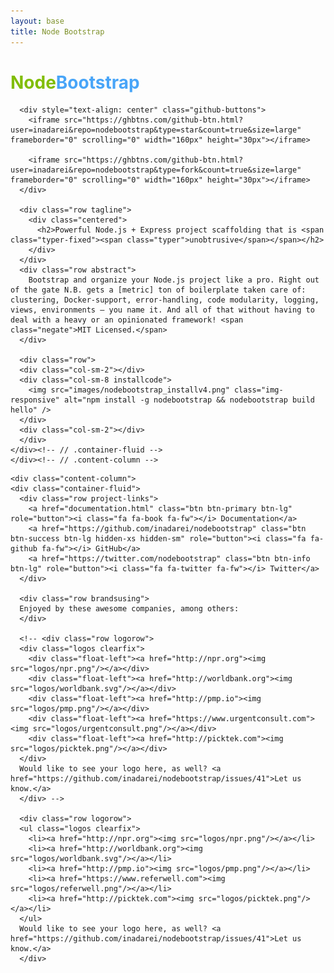 ```yaml
---
layout: base
title: Node Bootstrap
---
```



  <body id="homepage">
  <div class="top-part">
    <div class="content-column">
    <div class="container-fluid">
      <div class="row">
        <h1><span style="color: #80BD01">Node</span><span style="color: #48A5F8">Bootstrap</span></h1>
      </div>
      
      <div style="text-align: center" class="github-buttons">
        <iframe src="https://ghbtns.com/github-btn.html?user=inadarei&repo=nodebootstrap&type=star&count=true&size=large" frameborder="0" scrolling="0" width="160px" height="30px"></iframe>
        
        <iframe src="https://ghbtns.com/github-btn.html?user=inadarei&repo=nodebootstrap&type=fork&count=true&size=large" frameborder="0" scrolling="0" width="160px" height="30px"></iframe>
      </div>
      
      <div class="row tagline">
        <div class="centered">
          <h2>Powerful Node.js + Express project scaffolding that is <span class="typer-fixed"><span class="typer">unobtrusive</span></span></h2>
        </div>
      </div>
      <div class="row abstract">
        Bootstrap and organize your Node.js project like a pro. Right out of the gate N.B. gets a [metric] ton of boilerplate taken care of: clustering, Docker-support, error-handling, code modularity, logging, views, environments – you name it. And all of that without having to deal with a heavy or an opinionated framework! <span class="negate">MIT Licensed.</span>
      </div>
      
      <div class="row">
      <div class="col-sm-2"></div>
      <div class="col-sm-8 installcode">
        <img src="images/nodebootstrap_installv4.png" class="img-responsive" alt="npm install -g nodebootstrap && nodebootstrap build hello" />
      </div>
      <div class="col-sm-2"></div>
      </div>
    </div><!-- // .container-fluid -->
    </div><!-- // .content-column -->
  </div><!-- // .top-part -->
      
    <div class="content-column">
    <div class="container-fluid">
      <div class="row project-links">
        <a href="documentation.html" class="btn btn-primary btn-lg" role="button"><i class="fa fa-book fa-fw"></i> Documentation</a>
        <a href="https://github.com/inadarei/nodebootstrap" class="btn btn-success btn-lg hidden-xs hidden-sm" role="button"><i class="fa fa-github fa-fw"></i> GitHub</a>
        <a href="https://twitter.com/nodebootstrap" class="btn btn-info btn-lg" role="button"><i class="fa fa-twitter fa-fw"></i> Twitter</a>
      </div>
      
      <div class="row brandsusing">
      Enjoyed by these awesome companies, among others:
      </div>
      
      <!-- <div class="row logorow">
      <div class="logos clearfix">
        <div class="float-left"><a href="http://npr.org"><img src="logos/npr.png"/></a></div>
        <div class="float-left"><a href="http://worldbank.org"><img src="logos/worldbank.svg"/></a></div>
        <div class="float-left"><a href="http://pmp.io"><img src="logos/pmp.png"/></a></div>          
        <div class="float-left"><a href="https://www.urgentconsult.com"><img src="logos/urgentconsult.png"/></a></div>
        <div class="float-left"><a href="http://picktek.com"><img src="logos/picktek.png"/></a></div>
      </div>
      Would like to see your logo here, as well? <a href="https://github.com/inadarei/nodebootstrap/issues/41">Let us know.</a>
      </div> -->

      <div class="row logorow">
      <ul class="logos clearfix">
        <li><a href="http://npr.org"><img src="logos/npr.png"/></a></li>
        <li><a href="http://worldbank.org"><img src="logos/worldbank.svg"/></a></li>
        <li><a href="http://pmp.io"><img src="logos/pmp.png"/></a></li>          
        <li><a href="https://www.referwell.com"><img src="logos/referwell.png"/></a></li>
        <li><a href="http://picktek.com"><img src="logos/picktek.png"/></a></li>
      </ul>
      Would like to see your logo here, as well? <a href="https://github.com/inadarei/nodebootstrap/issues/41">Let us know.</a>
      </div>
                      
  </div><!--// .container-fluid -->
  </div><!--// .content-column -->
    
  <script src="js/jquery-2.1.4.min.js"></script>
  <script src="js/typed.min.js"></script> <!-- http://www.mattboldt.com/demos/typed-js/ -->
  
  <script>
  $(function(){
      $(".typer").typed({
        strings: ["unopinionated", "lightweight", "unobtrusive"],
        typeSpeed: 0
      });
  });
  </script>

  </body>
